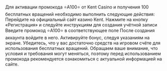 Для активации промокода ⭐️A100⭐️ от Kent Casino и получения 100 бесплатных вращений необходимо выполнить следующие действия:
Перейдите на официальный сайт казино Kent.
Нажмите на кнопку «Регистрация» и следуйте инструкциям для создания учётной записи
Введите промокод ⭐️A100⭐️ в соответствующее поле
После создания аккаунта войдите в него.
Активируйте бонус, следуя указаниям на экране.
Убедитесь, что у вас достаточно средств на игровом счёте для использования бесплатных вращений.
Обращаем ваше внимание, что условия и требования могут меняться, поэтому перед использованием промокода рекомендуется ознакомиться с актуальной информацией на сайте.
